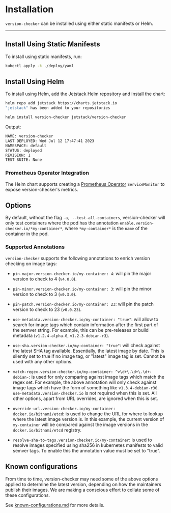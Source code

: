 # Installation

`version-checker` can be installed using either static manifests or Helm.

---

## Install Using Static Manifests

To install using static manifests, run:

```sh
kubectl apply -k ./deploy/yaml
```

## Install Using Helm
To install using Helm, add the Jetstack Helm repository and install the chart:

```sh
helm repo add jetstack https://charts.jetstack.io
"jetstack" has been added to your repositories

helm install version-checker jetstack/version-checker
```

Output:

```sh
NAME: version-checker
LAST DEPLOYED: Wed Jul 12 17:47:41 2023
NAMESPACE: default
STATUS: deployed
REVISION: 1
TEST SUITE: None
```

### Prometheus Operator Integration

The Helm chart supports creating a [Prometheus Operator](https://github.com/prometheus-operator/prometheus-operator) `ServiceMonitor` to expose version-checker's metrics.

## Options

By default, without the flag `-a, --test-all-containers`, version-checker will
only test containers where the pod has the annotation
`enable.version-checker.io/*my-container*`, where `*my-container*` is the `name`
of the container in the pod.

### Supported Annotations

`version-checker` supports the following annotations to enrich version checking on image tags:

- `pin-major.version-checker.io/my-container: 4`: will pin the major version to
    check to 4 (`v4.0.0`).

- `pin-minor.version-checker.io/my-container: 3`: will pin the minor version to
    check to 3 (`v0.3.0`).

- `pin-patch.version-checker.io/my-container: 23`: will pin the patch version to
    check to 23 (`v0.0.23`).

- `use-metadata.version-checker.io/my-container: "true"`: will allow to search
    for image tags which contain information after the first part of the semver
    string. For example, this can be pre-releases or build metadata
    (`v1.2.4-alpha.0`, `v1.2.3-debian-r3`).

- `use-sha.version-checker.io/my-container: "true"`: will check against the latest
    SHA tag available. Essentially, the latest image by date. This is silently
    set to true if no image tag, or "latest" image tag is set. Cannot be used with
    any other options.

- `match-regex.version-checker.io/my-container: ^v\d+\.\d+\.\d+-debian-`: is
    used for only comparing against image tags which match the regex set. For
    example, the above annotation will only check against image tags which have
    the form of something like `v1.3.4-debian-r30`.
    `use-metadata.version-checker.io` is not required when this is set. All
    other options, apart from URL overrides, are ignored when this is set.

- `override-url.version-checker.io/my-container: docker.io/bitnami/etcd`: is
    used to change the URL for where to lookup where the latest image version
    is. In this example, the current version of `my-container` will be compared
    against the image versions in the `docker.io/bitnami/etcd` registry.

- `resolve-sha-to-tags.version-checker.io/my-container`: is used to
    resolve images specified using sha256 in kubernetes manifests to valid semver
    tags. To enable this the annotation value must be set to "true".

## Known configurations

From time to time, version-checker may need some of the above options applied to determine the latest version,
depending on how the maintainers publish their images. We are making a conscious effort to collate some of these configurations.

See [known-configurations.md](../known-configurations.md) for more details.
